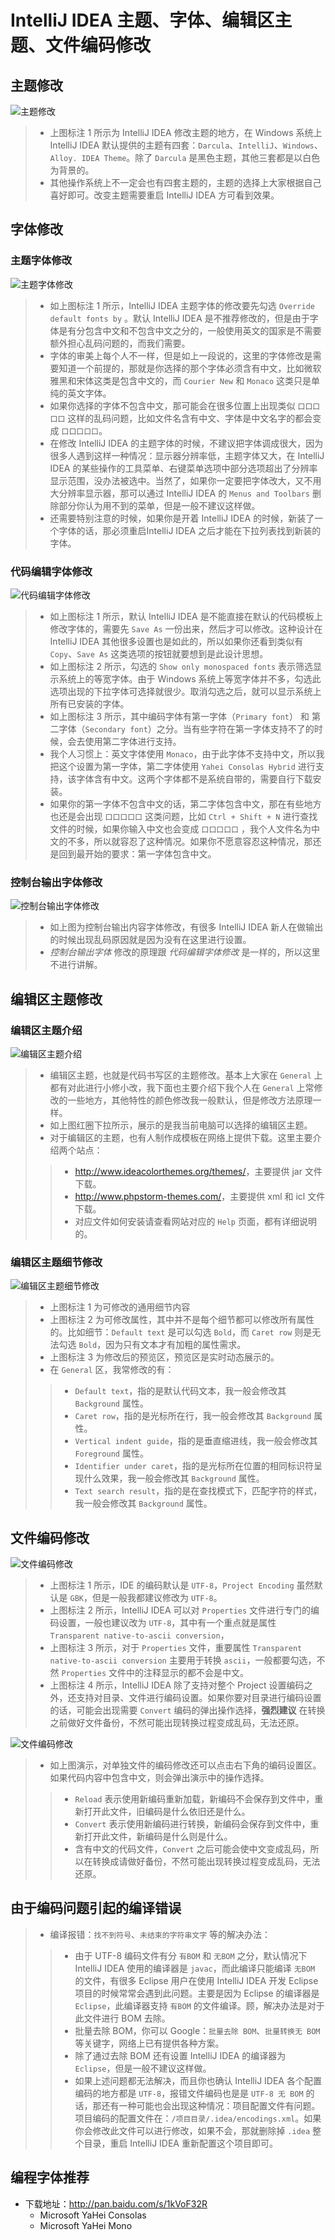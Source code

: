 # IntelliJ IDEA 主题、字体、编辑区主题、文件编码修改

## 主题修改 

![主题修改](images/x-a-theme-setting-1.jpg)

> * 上图标注 1 所示为 IntelliJ IDEA 修改主题的地方，在 Windows 系统上 IntelliJ IDEA 默认提供的主题有四套：`Darcula`、`IntelliJ`、`Windows`、`Alloy. IDEA Theme`。除了 `Darcula` 是黑色主题，其他三套都是以白色为背景的。
> * 其他操作系统上不一定会也有四套主题的，主题的选择上大家根据自己喜好即可。改变主题需要重启 IntelliJ IDEA 方可看到效果。

## 字体修改

### 主题字体修改

![主题字体修改](images/x-b-font-setting-1.jpg)

> * 如上图标注 1 所示，IntelliJ IDEA 主题字体的修改要先勾选 `Override default fonts by` 。默认 IntelliJ IDEA 是不推荐修改的，但是由于字体是有分包含中文和不包含中文之分的，一般使用英文的国家是不需要额外担心乱码问题的，而我们需要。
> * 字体的审美上每个人不一样，但是如上一段说的，这里的字体修改是需要知道一个前提的，那就是你选择的那个字体必须含有中文，比如微软雅黑和宋体这类是包含中文的，而 `Courier New` 和 `Monaco` 这类只是单纯的英文字体。
> * 如果你选择的字体不包含中文，那可能会在很多位置上出现类似 `口口口口口` 这样的乱码问题，比如文件名含有中文、字体是中文名字的都会变成 `口口口口口`。
> * 在修改 IntelliJ IDEA 的主题字体的时候，不建议把字体调成很大，因为很多人遇到这样一种情况：显示器分辨率低，主题字体又大，在 IntelliJ IDEA 的某些操作的工具菜单、右键菜单选项中部分选项超出了分辨率显示范围，没办法被选中。当然了，如果你一定要把字体改大，又不用大分辨率显示器，那可以通过 IntelliJ IDEA 的 `Menus and Toolbars` 删除部分你认为用不到的菜单，但是一般不建议这样做。
> * 还需要特别注意的时候，如果你是开着 IntelliJ IDEA 的时候，新装了一个字体的话，那必须重启IntelliJ IDEA 之后才能在下拉列表找到新装的字体。

### 代码编辑字体修改

![代码编辑字体修改](images/x-b-font-setting-2.jpg)

> * 如上图标注 1 所示，默认 IntelliJ IDEA 是不能直接在默认的代码模板上修改字体的，需要先 `Save As` 一份出来，然后才可以修改。这种设计在 IntelliJ IDEA 其他很多设置也是如此的，所以如果你还看到类似有 `Copy`、`Save As` 这类选项的按钮就要想到是此设计思想。
> * 如上图标注 2 所示，勾选的 `Show only monospaced fonts` 表示筛选显示系统上的等宽字体。由于 Windows 系统上等宽字体并不多，勾选此选项出现的下拉字体可选择就很少。取消勾选之后，就可以显示系统上所有已安装的字体。
> * 如上图标注 3 所示，其中编码字体有第一字体（`Primary font`） 和 第二字体（`Secondary font`）之分。当有些字符在第一字体支持不了的时候，会去使用第二字体进行支持。
> * 我个人习惯上：英文字体使用 `Monaco`，由于此字体不支持中文，所以我把这个设置为第一字体，第二字体使用 `Yahei Consolas Hybrid` 进行支持，该字体含有中文。这两个字体都不是系统自带的，需要自行下载安装。
> * 如果你的第一字体不包含中文的话，第二字体包含中文，那在有些地方也还是会出现 `口口口口口` 这类问题，比如 `Ctrl + Shift + N` 进行查找文件的时候，如果你输入中文也会变成 `口口口口口` ，我个人文件名为中文的不多，所以就容忍了这种情况。如果你不愿意容忍这种情况，那还是回到最开始的要求：第一字体包含中文。

### 控制台输出字体修改

![控制台输出字体修改](images/x-b-font-setting-3.jpg)

> * 如上图为控制台输出内容字体修改，有很多 IntelliJ IDEA 新人在做输出的时候出现乱码原因就是因为没有在这里进行设置。
> * *控制台输出字体* 修改的原理跟 *代码编辑字体修改* 是一样的，所以这里不进行讲解。

## 编辑区主题修改

### 编辑区主题介绍

![编辑区主题介绍](images/x-c-code-theme-setting-1.jpg)

> * 编辑区主题，也就是代码书写区的主题修改。基本上大家在 `General` 上都有对此进行小修小改，我下面也主要介绍下我个人在 `General` 上常修改的一些地方，其他特性的颜色修改我一般默认，但是修改方法原理一样。
> * 如上图红圈下拉所示，展示的是我当前电脑可以选择的编辑区主题。
> * 对于编辑区的主题，也有人制作成模板在网络上提供下载。这里主要介绍两个站点：
>
>> * <http://www.ideacolorthemes.org/themes/>，主要提供 jar 文件下载。
>> * <http://www.phpstorm-themes.com/>，主要提供 xml 和 icl 文件下载。
>> * 对应文件如何安装请查看网站对应的 `Help` 页面，都有详细说明的。

### 编辑区主题细节修改

![编辑区主题细节修改](images/x-c-code-theme-setting-2.jpg)

> * 上图标注 1 为可修改的通用细节内容
> * 上图标注 2 为可修改属性，其中并不是每个细节都可以修改所有属性的。比如细节：`Default text` 是可以勾选 `Bold`，而 `Caret row` 则是无法勾选 `Bold`，因为只有文本才有加粗的属性需求。
> * 上图标注 3 为修改后的预览区，预览区是实时动态展示的。
> * 在 `General` 区，我常修改的有：
>
>> * `Default text`，指的是默认代码文本，我一般会修改其 `Background` 属性。
>> * `Caret row`，指的是光标所在行，我一般会修改其 `Background` 属性。
>> * `Vertical indent guide`，指的是垂直缩进线，我一般会修改其 `Foreground` 属性。
>> * `Identifier under caret`，指的是光标所在位置的相同标识符呈现什么效果，我一般会修改其 `Background` 属性。
>> * `Text search result`，指的是在查找模式下，匹配字符的样式，我一般会修改其 `Background` 属性。

## 文件编码修改

![文件编码修改](images/x-d-encoding-setting-1.jpg)

> * 上图标注 1 所示，IDE 的编码默认是 `UTF-8`，`Project Encoding` 虽然默认是 `GBK`，但是一般我都建议修改为 `UTF-8`。
> * 上图标注 2 所示，IntelliJ IDEA 可以对 `Properties` 文件进行专门的编码设置，一般也建议改为 `UTF-8`，其中有一个重点就是属性 `Transparent native-to-ascii conversion`，
> * 上图标注 3 所示，对于 `Properties` 文件，重要属性 `Transparent native-to-ascii conversion` 主要用于转换 `ascii`，一般都要勾选，不然 `Properties` 文件中的注释显示的都不会是中文。
> * 上图标注 4 所示，IntelliJ IDEA 除了支持对整个 Project 设置编码之外，还支持对目录、文件进行编码设置。如果你要对目录进行编码设置的话，可能会出现需要 `Convert` 编码的弹出操作选择，**强烈建议** 在转换之前做好文件备份，不然可能出现转换过程变成乱码，无法还原。

![文件编码修改](images/x-d-encoding-setting-2.gif)

> * 如上图演示，对单独文件的编码修改还可以点击右下角的编码设置区。如果代码内容中包含中文，则会弹出演示中的操作选择。
>
>> * `Reload` 表示使用新编码重新加载，新编码不会保存到文件中，重新打开此文件，旧编码是什么依旧还是什么。
>> * `Convert` 表示使用新编码进行转换，新编码会保存到文件中，重新打开此文件，新编码是什么则是什么。
>> * 含有中文的代码文件，`Convert` 之后可能会使中文变成乱码，所以在转换成请做好备份，不然可能出现转换过程变成乱码，无法还原。

## 由于编码问题引起的编译错误

> * 编译报错：`找不到符号`、`未结束的字符串文字` 等的解决办法：
>
>> * 由于 UTF-8 编码文件有分 `有BOM` 和 `无BOM` 之分，默认情况下 IntelliJ IDEA 使用的编译器是 `javac`，而此编译只能编译 `无BOM` 的文件，有很多 Eclipse 用户在使用 IntelliJ IDEA 开发 Eclipse 项目的时候常常会遇到此问题。主要是因为 Eclipse 的编译器是 `Eclipse`，此编译器支持 `有BOM` 的文件编译。顾，解决办法是对于此文件进行 BOM 去除。
>> * 批量去除 BOM，你可以 Google：`批量去除 BOM`、`批量转换无 BOM` 等关键字，网络上已有提供各种方案。
>> * 除了通过去除 BOM 还有设置 IntelliJ IDEA 的编译器为 `Eclipse`，但是一般不建议这样做。
>> * 如果上述问题都无法解决，而且你也确认 IntelliJ IDEA 各个配置编码的地方都是 `UTF-8`，报错文件编码也是是  `UTF-8 无 BOM` 的话，那还有一种可能也会出现这种情况：项目配置文件有问题。项目编码的配置文件在：`/项目目录/.idea/encodings.xml`。如果你会修改此文件可以进行修改，如果不会，那就删除掉 `.idea` 整个目录，重启 IntelliJ IDEA 重新配置这个项目即可。


## 编程字体推荐

- 下载地址：<http://pan.baidu.com/s/1kVoF32R>
  - Microsoft YaHei Consolas
  - Microsoft YaHei Mono
